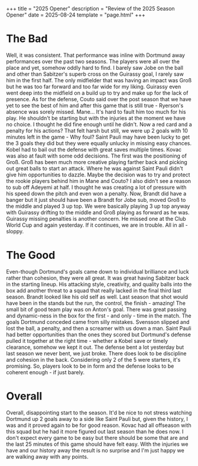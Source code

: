 +++
title = "2025 Opener"
description = "Review of the 2025  Season Opener"
date = 2025-08-24
template = "page.html"
+++

# The Bad
Well, it was consistent. That performance was inline with Dortmund away performances over the past two seasons. The players were all over the place and yet, somehow oddly hard to find. I barely saw Jobe on the ball and other than Sabitzer's superb cross on the Guirassy goal, I rarely saw him in the first half. The only midfielder that was having an impact was Groß but he was too far forward and too far wide for my liking. Guirassy even went deep into the midfield on a build up to try and make up for the lack of presence. As for the defense, Couto said over the post season that we have yet to see the best of him and after this game that is still true - Ryerson's absence was sorely missed. Mane... It's hard to fault him too much for his play. He shouldn't be starting but with the injuries at the moment we have no choice. I thought he did fine enough until he didn't. Now a red card and a penalty for his actions? That felt harsh but still, we were up 2 goals with 10 minutes left in the game - Why foul? Saint Pauli may have been lucky to get the 3 goals they did but they were equally unlucky in missing easy chances. Kobel had to bail out the defense with great saves multiple times. Kovac was also at fault with some odd decisions. The first was the positioning of Groß. Groß has been much more creative playing farther back and picking out great balls to start an attack. Where he was against Saint Pauli didn't give him opportunities to dazzle. Maybe the decision was to try and protect the rookie players behind him in Mane and Couto? I also didn't see a reason to sub off Adeyemi at half. I thought he was creating a lot of pressure with his speed down the pitch and even won a penalty. Now, Brandt did have a banger but it just should have been a Brandt for Jobe sub, moved Groß to the middle and played 3 up top. We were basically playing 3 up top anyway with Guirassy drifting to the middle and Groß playing as forward as he was. Guirassy missing penalties is another concern. He missed one at the Club World Cup and again yesterday. If it continues, we are in trouble. All in all - sloppy. 

# The Good
Even-though Dortmund's goals came down to individual brilliance and luck rather than cohesion, they were all great. It was great having Sabitzer back in the starting lineup. His attacking style, creativity, and quality balls into the box add another threat to a squad that really lacked in the final third last season. Brandt looked like his old self as well. Last season that shot would have been in the stands but the run, the control, the finish - amazing! The small bit of good team play was on Anton's goal. There was great passing and dynamic-ness in the box for the first - and only - time in the match. The goals Dortmund conceded came from silly mistakes. Svensson slipped and lost the ball, a penalty, and then a screamer with us down a man. Saint Pauli had better opportunities than the ones they scored but Dortmund's defense pulled it together at the right time - whether a Kobel save or timely clearance, somehow we kept it out. The defense bent a lot yesterday but last season we never bent, we just broke. There does look to be discipline and cohesion in the back. Considering only 2 of the 5 were starters, it's promising. So, players look to be in form and the defense looks to be coherent enough - if just barely. 

# Overall
Overall, disappointing start to the season. It'd be nice to not stress watching Dortmund up 2 goals away to a side like Saint Pauli but, given the history, I was and it proved again to be for good reason. Kovac had all offseason with this squad but he had it more figured out last season than he does now. I don't expect every game to be easy but there should be some that are and the last 25 minutes of this game should have felt easy. With the injuries we have and our history away the result is no surprise and I'm just happy we are walking away with any points. 
